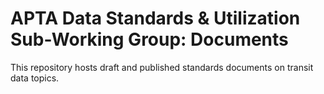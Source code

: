 # APTA Data Standards & Utilization Sub-Working Group: Documents

This repository hosts draft and published standards documents on transit data topics.
